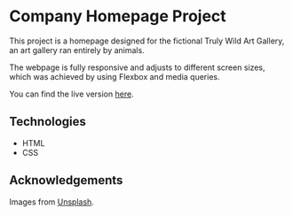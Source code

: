 # Company Homepage Project

This project is a homepage designed for the fictional Truly Wild Art Gallery, an art gallery ran entirely by animals.

The webpage is fully responsive and adjusts to different screen sizes, which was achieved by using Flexbox and media queries.

You can find the live version [here](https://pda-freddi.github.io/company-homepage/).

## Technologies

- HTML
- CSS

## Acknowledgements

Images from [Unsplash](https://unsplash.com/).
